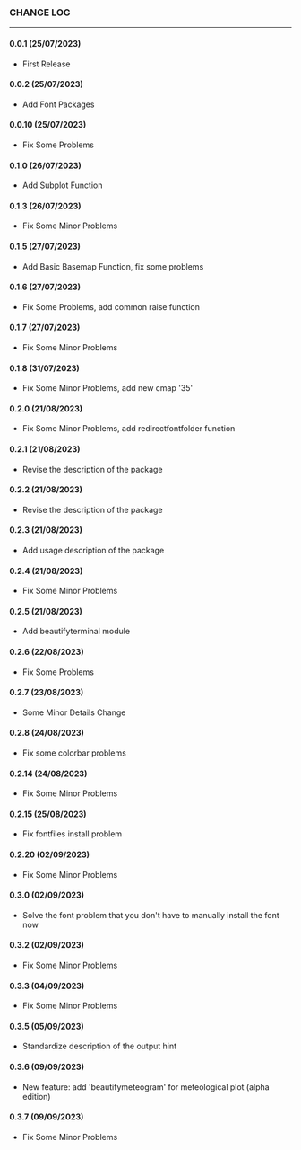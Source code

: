 ### CHANGE LOG
---

#### 0.0.1 (25/07/2023)
- First Release

#### 0.0.2 (25/07/2023)
- Add Font Packages

#### 0.0.10 (25/07/2023)
- Fix Some Problems

#### 0.1.0 (26/07/2023)
- Add Subplot Function

#### 0.1.3 (26/07/2023)
- Fix Some Minor Problems

#### 0.1.5 (27/07/2023)
- Add Basic Basemap Function, fix some problems

#### 0.1.6 (27/07/2023)
- Fix Some Problems, add common raise function

#### 0.1.7 (27/07/2023)
- Fix Some Minor Problems

#### 0.1.8 (31/07/2023)
- Fix Some Minor Problems, add new cmap '35'

#### 0.2.0 (21/08/2023)
- Fix Some Minor Problems, add redirectfontfolder function

#### 0.2.1 (21/08/2023)
- Revise the description of the package

#### 0.2.2 (21/08/2023)
- Revise the description of the package

#### 0.2.3 (21/08/2023)
- Add usage description of the package

#### 0.2.4 (21/08/2023)
- Fix Some Minor Problems

#### 0.2.5 (21/08/2023)
- Add beautifyterminal module

#### 0.2.6 (22/08/2023)
- Fix Some Problems

#### 0.2.7 (23/08/2023)
- Some Minor Details Change

#### 0.2.8 (24/08/2023)
- Fix some colorbar problems

#### 0.2.14 (24/08/2023)
- Fix Some Minor Problems

#### 0.2.15 (25/08/2023)
- Fix fontfiles install problem

#### 0.2.20 (02/09/2023)
- Fix Some Minor Problems

#### 0.3.0 (02/09/2023)
- Solve the font problem that you don't have to manually install the font now

#### 0.3.2 (02/09/2023)
- Fix Some Minor Problems

#### 0.3.3 (04/09/2023)
- Fix Some Minor Problems

#### 0.3.5 (05/09/2023)
- Standardize description of the output hint

#### 0.3.6 (09/09/2023)
- New feature: add 'beautifymeteogram' for meteological plot (alpha edition)

#### 0.3.7 (09/09/2023)
- Fix Some Minor Problems